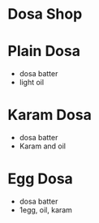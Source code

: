 # Dosa Shop
# Plain Dosa
 * dosa batter
 * light oil
# Karam Dosa
  * dosa batter 
  * Karam and oil 
# Egg Dosa
  * dosa batter
  * 1egg, oil, karam  


